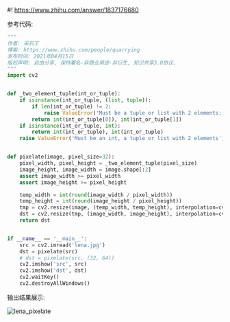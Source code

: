#! https://www.zhihu.com/answer/1837176680


[comment]: <> (Answer URL: https://www.zhihu.com/question/438927055/answer/1833526706)
[comment]: <> "请问openCV让图片变成像素图有几种方法呀，试了一下resize缩小几次又放大有点失真"
[comment]: <> (Author Name: https://www.zhihu.com/people/quarrying)

参考代码:
```python
"""
作者: 采石工
博客: https://www.zhihu.com/people/quarrying
发布时间: 2021年04月15日
版权声明: 自由分享, 保持署名-非商业用途-非衍生, 知识共享3.0协议.
"""
import cv2


def _two_element_tuple(int_or_tuple):
    if isinstance(int_or_tuple, (list, tuple)):
        if len(int_or_tuple) != 2:
            raise ValueError('Must be a tuple or list with 2 elements: {}'.format(int_or_tuple))
        return int(int_or_tuple[0]), int(int_or_tuple[1])
    if isinstance(int_or_tuple, int):
        return int(int_or_tuple), int(int_or_tuple)
    raise ValueError('Must be an int, a tuple or list with 2 elements')


def pixelate(image, pixel_size=32):
    pixel_width, pixel_height = _two_element_tuple(pixel_size)
    image_height, image_width = image.shape[:2]
    assert image_width >= pixel_width
    assert image_height >= pixel_height

    temp_width = int(round(image_width / pixel_width))
    temp_height = int(round(image_height / pixel_height))
    tmp = cv2.resize(image, (temp_width, temp_height), interpolation=cv2.INTER_LINEAR)
    dst = cv2.resize(tmp, (image_width, image_height), interpolation=cv2.INTER_NEAREST)
    return dst


if __name__ == '__main__':
    src = cv2.imread('lena.jpg')
    dst = pixelate(src)
    # dst = pixelate(src, (32, 64))
    cv2.imshow('src', src)
    cv2.imshow('dst', dst)
    cv2.waitKey()
    cv2.destroyAllWindows()
```
输出结果展示:

![lena_pixelate](https://pic4.zhimg.com/80/v2-58bb17cc33a4eb444677585adb2157ff.png)
